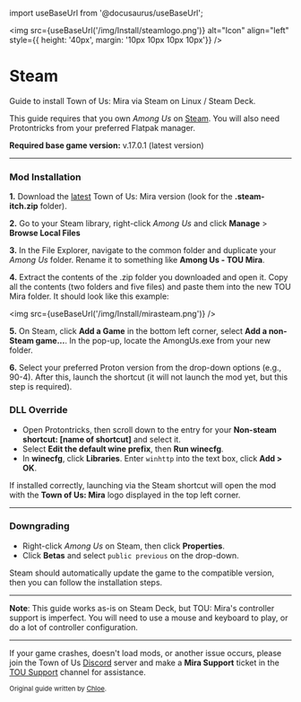 import useBaseUrl from '@docusaurus/useBaseUrl';

<img src={useBaseUrl('/img/Install/steamlogo.png')} alt="Icon" align="left" style={{ height: '40px', margin: '10px 10px 10px 10px'}} />

# Steam

Guide to install Town of Us: Mira via Steam on Linux / Steam Deck.

This guide requires that you own _Among Us_ on [Steam](https://store.steampowered.com/app/945360). You will also need Protontricks from your preferred Flatpak manager.

**Required base game version:** v.17.0.1 (latest version)

---

### Mod Installation

**1.** Download the [latest](https://github.com/AU-Avengers/TOU-Mira/releases/latest) Town of Us: Mira version (look for the **.steam-itch.zip** folder).

**2.** Go to your Steam library, right-click _Among Us_ and click **Manage** > **Browse Local Files**

**3.** In the File Explorer, navigate to the common folder and duplicate your _Among Us_ folder. Rename it to something like **Among Us - TOU Mira**.

**4.** Extract the contents of the .zip folder you downloaded and open it. Copy all the contents (two folders and five files) and paste them into the new TOU Mira folder. It should look like this example:

<img src={useBaseUrl('/img/Install/mirasteam.png')} />

**5.** On Steam, click **Add a Game** in the bottom left corner, select **Add a non-Steam game...**. In the pop-up, locate the AmongUs.exe from your new folder.

**6.** Select your preferred Proton version from the drop-down options (e.g., 90-4). After this, launch the shortcut (it will not launch the mod yet, but this step is required).

### DLL Override

- Open Protontricks, then scroll down to the entry for your **Non-steam shortcut: [name of shortcut]** and select it.
- Select **Edit the default wine prefix**, then **Run winecfg**.
- In **winecfg**, click **Libraries**. Enter `winhttp` into the text box, click **Add > OK**.

If installed correctly, launching via the Steam shortcut will open the mod with the **Town of Us: Mira** logo displayed in the top left corner.

---
### Downgrading

- Right-click _Among Us_ on Steam, then click **Properties**.
- Click **Betas** and select `public previous` on the drop-down.

Steam should automatically update the game to the compatible version, then you can follow the installation steps.

---

**Note**: This guide works as-is on Steam Deck, but TOU: Mira's controller support is imperfect. You will need to use a mouse and keyboard to play, or do a lot of controller configuration.

---

If your game crashes, doesn't load mods, or another issue occurs, please join the Town of Us [Discord](https://discord.gg/ugyc4EVUYZ) server and make a **Mira Support** ticket in the [TOU Support](https://discord.com/channels/890249154402586734/900986905154453504) channel for assistance.

<sub>Original guide written by [Chloe](https://totallychloe.carrd.co/).</sub>
